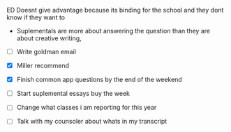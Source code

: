 


ED Doesnt give advantage  because its binding for the school and they dont know if they want to 



- Suplementals are more about answering the question than they are about creative writing,

- [ ] Write goldman email
- [x] Miller recommend
- [x] Finish common app questions by the end of the weekend
- [ ] Start suplemental essays buy the week 


 - [ ] Change what classes i am reporting for this year
 - [ ] Talk with my counsoler about whats in my transcript